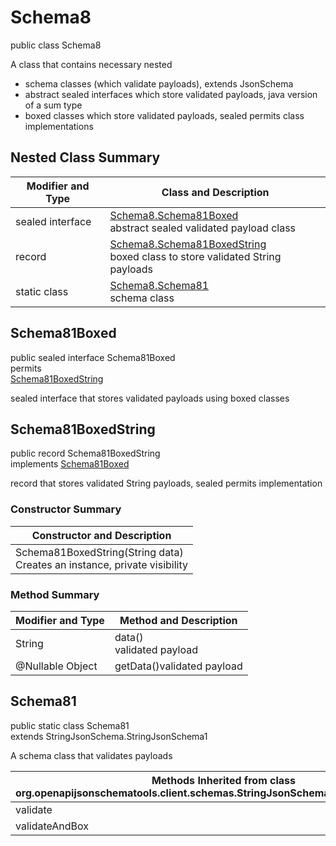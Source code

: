 # Schema8
public class Schema8<br>

A class that contains necessary nested
- schema classes (which validate payloads), extends JsonSchema
- abstract sealed interfaces which store validated payloads, java version of a sum type
- boxed classes which store validated payloads, sealed permits class implementations

## Nested Class Summary
| Modifier and Type | Class and Description |
| ----------------- | ---------------------- |
| sealed interface | [Schema8.Schema81Boxed](#schema81boxed)<br> abstract sealed validated payload class |
| record | [Schema8.Schema81BoxedString](#schema81boxedstring)<br> boxed class to store validated String payloads |
| static class | [Schema8.Schema81](#schema81)<br> schema class |

## Schema81Boxed
public sealed interface Schema81Boxed<br>
permits<br>
[Schema81BoxedString](#schema81boxedstring)

sealed interface that stores validated payloads using boxed classes

## Schema81BoxedString
public record Schema81BoxedString<br>
implements [Schema81Boxed](#schema81boxed)

record that stores validated String payloads, sealed permits implementation

### Constructor Summary
| Constructor and Description |
| --------------------------- |
| Schema81BoxedString(String data)<br>Creates an instance, private visibility |

### Method Summary
| Modifier and Type | Method and Description |
| ----------------- | ---------------------- |
| String | data()<br>validated payload |
| @Nullable Object | getData()validated payload |

## Schema81
public static class Schema81<br>
extends StringJsonSchema.StringJsonSchema1

A schema class that validates payloads

| Methods Inherited from class org.openapijsonschematools.client.schemas.StringJsonSchema.StringJsonSchema1 |
| ------------------------------------------------------------------ |
| validate                                                           |
| validateAndBox                                                     |
